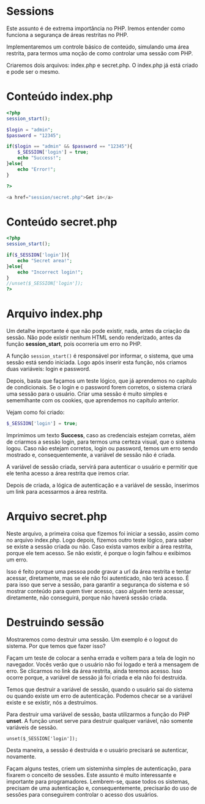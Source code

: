 # Sessions

Este assunto é de extrema importância no PHP. Iremos entender como funciona a segurança de áreas restritas no PHP.

Implementaremos um controle básico de conteúdo, simulando uma área restrita, para termos uma noção de como controlar uma sessão com PHP.

Criaremos dois arquivos: index.php e secret.php. O index.php já está criado e pode ser o mesmo.

# Conteúdo index.php

```php
<?php
session_start();

$login = "admin";
$password = "12345";

if($login == "admin" && $password == "12345"){
    $_SESSION['login'] = true;
    echo "Success!";
}else{
    echo "Error!";
}

?>

<a href="session/secret.php">Get in</a>
```

# Conteúdo secret.php

```php
<?php
session_start();

if($_SESSION['login']){
    echo "Secret area!";
}else{
    echo "Incorrect login!";
}
//unset($_SESSION['login']);
?>
```

# Arquivo index.php

Um detalhe importante é que não pode existir, nada, antes da criação da sessão. Não pode existir nenhum HTML sendo renderizado, antes da função **session_start**, pois ocorreria um erro no PHP.

A função `session_start()` é responsável por informar, o sistema, que uma sessão está sendo iniciada. 
Logo após inserir esta função, nós criamos duas variáveis: login e password.

Depois, basta que façamos um teste lógico, que já aprendemos no capítulo de condicionais. 
Se o login e o password forem corretos, o sistema criará uma sessão para o usuário. 
Criar uma sessão é muito simples e sememlhante com os cookies, que aprendemos no capítulo anterior. 

Vejam como foi criado:

```php
$_SESSION['login'] = true;
```

Imprimimos um texto **Success**, caso as credenciais estejam corretas, além de criarmos a sessão login, para termos uma certeza visual, que o sistema logou. 
Caso não estejam corretos, login ou password, temos um erro sendo mostrado e, consequentemente, a variável de sessão não é criada.

A variável de sessão criada, servirá para autenticar o usuário e permitir que ele tenha acesso a área restrita que iremos criar.

Depois de criada, a lógica de autenticação e a variável de sessão, inserimos um link para acessarmos a área restrita.

# Arquivo secret.php

Neste arquivo, a primeira coisa que fizemos foi iniciar a sessão, assim como no arquivo index.php. Logo depois, fizemos outro teste lógico, para saber se existe a sessão criada ou não. 
Caso exista vamos exibir a área restrita, porque ele tem acesso. Se não existir, é porque o login falhou e exibimos um erro.

Isso é feito porque uma pessoa pode gravar a url da área restrita e tentar acessar, diretamente, mas se ele não foi autenticado, não terá acesso. 
É para isso que serve a sessão, para garantir a segurança do sistema e só mostrar conteúdo para quem tiver acesso, caso alguém tente acessar, diretamente, não conseguirá, porque não haverá sessão criada.

# Destruindo sessão

 Mostraremos como destruir uma sessão. Um exemplo é o logout do sistema. Por que temos que fazer isso?

Façam um teste de colocar a senha errada e voltem para a tela de login no navegador. 
Vocês verão que o usuário não foi logado e terá a mensagem de erro. Se clicarmos no link da área restrita, ainda teremos acesso. Isso ocorre porque, a variável de sessão já foi criada e ela não foi destruída.

Temos que destruir a variável de sessão, quando o usuário sai do sistema ou quando existe um erro de autenticação. Podemos checar se a variável existe e se existir, nós a destruímos.

Para destruir uma variável de sessão, basta utilizarmos a função do PHP **unset**. A função unset serve para destruir qualquer variável, não somente variáveis de sessão.

`unset($_SESSION['login']);`

Desta maneira, a sessão é destruída e o usuário precisará se autenticar, novamente.

Façam alguns testes, criem um sisteminha simples de autenticação, para fixarem o conceito de sessões. 
Este assunto é muito interessante e importante para programadores. 
Lembrem-se, quase todos os sistemas, precisam de uma autenticação e, consequentemente, precisarão do uso de sessões para conseguirem controlar o acesso dos usuários.